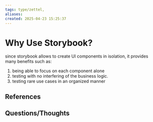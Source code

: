 ```yaml
---
tags: type/zettel, 
aliases: 
created: 2025-04-23 15:25:37
---
```

# Why Use Storybook?

since storybook allows to create UI components in isolation, it provides many benefits such as:

1. being able to focus on each component alone
2. testing with no interfering of the business logic.
3. testing rare use cases in an organized manner


## References


## Questions/Thoughts